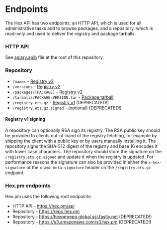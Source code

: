 # Endpoints

The Hex API has two endpoints: an HTTP API, which is used for all administrative tasks and to browse packages; and a repository, which is read-only and used to deliver the registry and package tarballs.

### HTTP API

See [apiary.apib](https://github.com/hexpm/specifications/blob/master/apiary.apib) file at the root of this repository.

### Repository

  * `/names` - [Registry v2](https://github.com/hexpm/specifications/blob/master/registry-v2.md)
  * `/versions` - [Registry v2](https://github.com/hexpm/specifications/blob/master/registry-v2.md)
  * `/packages/[PACKAGE]` - [Registry v2](https://github.com/hexpm/specifications/blob/master/registry-v2.md)
  * `/tarballs/PACKAGE-VERSION.tar` - [Package tarball](https://github.com/hexpm/specifications/blob/master/package_tarball.md)
  * `/registry.ets.gz` - [Registry v1](https://github.com/hexpm/specifications/blob/master/registry-v1.md) (DEPRECATED!)
  * `/registry.ets.gz.signed` - (optional) (DEPRECATED!)

#### Registry v1 signing

A repository can optionally RSA sign its registry. The RSA public key should be provided to clients out-of-band of the registry fetching, for example by shipping the client with a public key or by users manually installing it. The repository signs the SHA-512 digest of the registry and base 16 encodes it with lower case characters. The repository should store the signature on the `/registry.ets.gz.signed` and update it when the registry is updated. For performance reasons the signature can also be provided in either the `x-hex-signature` or the `x-amz-meta-signature` header on the `/registry.ets.gz` endpoint.

### Hex.pm endpoints

Hex.pm uses the following root endpoints:

  * HTTP API - https://hex.pm/api
  * Repository - https://repo.hex.pm
  * Repository - https://hexpmrepo.global.ssl.fastly.net (DEPRECATED!)
  * Repository - https://s3.amazonaws.com/s3.hex.pm (DEPRECATED!)

